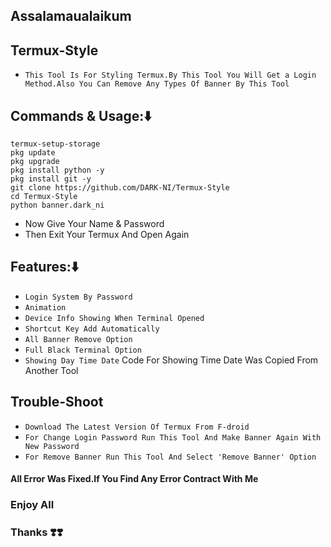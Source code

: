 
## Assalamaualaikum
## Termux-Style
* `This Tool Is For Styling Termux.By This Tool You Will Get a Login Method.Also You Can Remove Any Types Of Banner By This Tool`

## Commands & Usage:⬇️
````
termux-setup-storage
pkg update
pkg upgrade
pkg install python -y
pkg install git -y
git clone https://github.com/DARK-NI/Termux-Style
cd Termux-Style
python banner.dark_ni
````
* Now Give Your Name & Password
* Then Exit Your Termux And Open Again

## Features:⬇️

* `Login System By Password`
* `Animation`
* `Device Info Showing When Terminal Opened`
* `Shortcut Key Add Automatically`
* `All Banner Remove Option`
* `Full Black Terminal Option`
* `Showing Day Time Date`
Code For Showing Time Date Was Copied From Another Tool

## Trouble-Shoot
* `Download The Latest Version Of Termux From F-droid`
* `For Change Login Password Run This Tool And Make Banner Again With New Password`
* `For Remove Banner Run This Tool And Select 'Remove Banner' Option`

#### All Error Was Fixed.If You Find Any Error Contract With Me

### Enjoy All
### Thanks ❣️❣️
